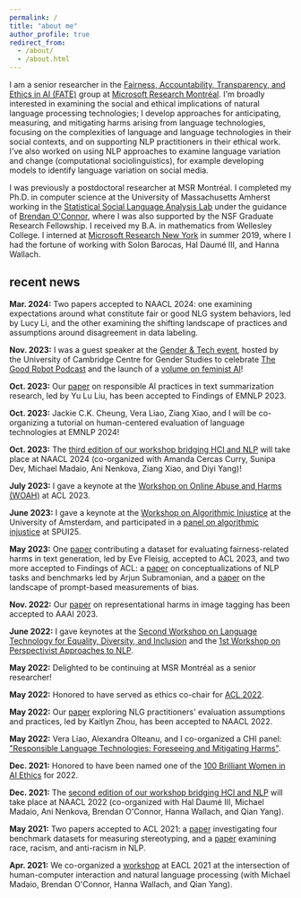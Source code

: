 ```yaml
---
permalink: /
title: "about me"
author_profile: true
redirect_from:
  - /about/
  - /about.html
---
```



I am a senior researcher in the [Fairness, Accountability, Transparency, and Ethics in AI (FATE)](https://www.microsoft.com/en-us/research/theme/fate/) group at [Microsoft Research Montréal](https://www.microsoft.com/en-us/research/lab/microsoft-research-montreal/). I'm broadly interested in examining the social and ethical implications of natural language processing technologies; I develop approaches for anticipating, measuring, and mitigating harms arising from language technologies, focusing on the complexities of language and language technologies in their social contexts, and on supporting NLP practitioners in their ethical work. I've also worked on using NLP approaches to examine language variation and change (computational sociolinguistics), for example developing models to identify language variation on social media.

<!-- I've worked on developing models to identify language variation on social media, on applying lessons from sociolinguistics and linguistic anthropology to conceptualizing harms arising from NLP systems, and on using the language of measurement modeling to rigorously analyze approaches to quantifying bias in NLP. -->
<!-- , drawing on insights from fields such as sociolinguistics, linguistic anthropology, and education,  including people's lived experiences with these technologies, -->

I was previously a postdoctoral researcher at MSR Montréal. I completed my Ph.D. in computer science at the University of Massachusetts Amherst working in the [Statistical Social Language Analysis Lab](http://slanglab.cs.umass.edu/) under the guidance of [Brendan O'Connor](http://brenocon.com/), where I was also supported by the NSF Graduate Research Fellowship. I received my B.A. in mathematics from Wellesley College. I interned at [Microsoft Research New York](https://www.microsoft.com/en-us/research/lab/microsoft-research-new-york/) in summer 2019, where I had the fortune of working with Solon Barocas, Hal Daumé III, and Hanna Wallach.

## recent news

**Mar. 2024:** Two papers accepted to NAACL 2024: one examining expectations around what constitute fair or good NLG system behaviors, led by Lucy Li, and the other examining the shifting landscape of practices and assumptions around disagreement in data labeling.

**Nov. 2023:** I was a guest speaker at the [Gender & Tech event](https://www.polis.cam.ac.uk/events/gender-tech-event-0), hosted by the University of Cambridge Centre for Gender Studies to celebrate [The Good Robot Podcast](https://www.thegoodrobot.co.uk/) and the launch of a [volume on feminist AI](https://global.oup.com/academic/product/feminist-ai-9780192889898)!

**Oct. 2023:** Our [paper](https://aclanthology.org/2023.findings-emnlp.413/) on responsible AI practices in text summarization research, led by Yu Lu Liu, has been accepted to Findings of EMNLP 2023.

**Oct. 2023:** Jackie C.K. Cheung, Vera Liao, Ziang Xiao, and I will be co-organizing a tutorial on human-centered evaluation of language technologies at EMNLP 2024!

**Oct. 2023:** The [third edition of our workshop bridging HCI and NLP](https://sites.google.com/view/hciandnlp/home) will take place at NAACL 2024 (co-organized with Amanda Cercas Curry, Sunipa Dev, Michael Madaio, Ani Nenkova, Ziang Xiao, and Diyi Yang)!

**July 2023:** I gave a keynote at the [Workshop on Online Abuse and Harms (WOAH)](https://www.workshopononlineabuse.com/) at ACL 2023.

**June 2023:** I gave a keynote at the [Workshop on Algorithmic Injustice](https://www.uva.nl/en/shared-content/faculteiten/en/faculteit-der-geesteswetenschappen/events/2023/06/workshop-on-algorithmic-injustice.html) at the University of Amsterdam, and participated in a [panel on algorithmic injustice](https://spui25.nl/programma/algorithmic-injustice) at SPUI25.

**May 2023:** One [paper](https://aclanthology.org/2023.acl-long.343/) contributing a dataset for evaluating fairness-related harms in text generation, led by Eve Fleisig, accepted to ACL 2023, and two more accepted to Findings of ACL: a [paper](https://aclanthology.org/2023.findings-acl.202/) on conceptualizations of NLP tasks and benchmarks led by Arjun Subramonian, and a [paper](https://aclanthology.org/2023.findings-acl.139/) on the landscape of prompt-based measurements of bias.

**Nov. 2022:** Our [paper](https://ojs.aaai.org/index.php/AAAI/article/view/26670) on representational harms in image tagging has been accepted to AAAI 2023.

**June 2022:** I gave keynotes at the [Second Workshop on Language Technology for Equality, Diversity, and Inclusion](https://sites.google.com/view/lt-edi-2022/home) and the [1st Workshop on Perspectivist Approaches to NLP](https://nlperspectives.di.unito.it/).

**May 2022:** Delighted to be continuing at MSR Montréal as a senior researcher!

**May 2022:** Honored to have served as ethics co-chair for [ACL 2022](https://www.2022.aclweb.org/).

**May 2022:** Our [paper](https://aclanthology.org/2022.naacl-main.24/) exploring NLG practitioners' evaluation assumptions and practices, led by Kaitlyn Zhou, has been accepted to NAACL 2022.

**May 2022:** Vera Liao, Alexandra Olteanu, and I co-organized a CHI panel: ["Responsible Language Technologies: Foreseeing and Mitigating Harms"](https://dl.acm.org/doi/abs/10.1145/3491101.3516502).

**Dec. 2021:** Honored to have been named one of the [100 Brilliant Women in AI Ethics](https://womeninaiethics.org/the-list/of-2022/) for 2022.

**Dec. 2021:** The [second edition of our workshop bridging HCI and NLP](https://sites.google.com/view/hciandnlp-2022/) will take place at NAACL 2022 (co-organized with Hal Daumé III, Michael Madaio, Ani Nenkova, Brendan O'Connor, Hanna Wallach, and Qian Yang).

**May 2021:** Two papers accepted to ACL 2021: a [paper](https://aclanthology.org/2021.acl-long.81/) investigating four benchmark datasets for measuring stereotyping, and a [paper](https://aclanthology.org/2021.acl-long.149/) examining race, racism, and anti-racism in NLP.

**Apr. 2021:** We co-organized a [workshop](https://sites.google.com/view/hciandnlp-2021) at EACL 2021 at the intersection of human-computer interaction and natural language processing (with Michael Madaio, Brendan O'Connor, Hanna Wallach, and Qian Yang).

<!-- **Oct. 2020:** I started a postdoc at Microsoft Research! -->

<!-- **Sept. 2020:** I defended my thesis virtually! -->

<!-- **Apr. 2020:** Our [paper](https://www.aclweb.org/anthology/2020.acl-main.485.pdf) examining work on bias in NLP has been accepted to ACL 2020. -->

<!-- **Feb. 2020:** I defended my thesis proposal! -->

<!-- **Jan. 2020:** I presented a [tutorial](https://azjacobs.com/measurement) with [Abbie Jacobs](https://azjacobs.com/) at [FAT* 2020](https://fatconference.org/2020/index.html). -->

<!-- **Oct. 2019:** I attended the [Rising Stars in EECS Workshop](https://publish.illinois.edu/rising-stars/) at UIUC. -->

<!-- **Oct. 2019:** I gave a talk at [Text as Data](https://www.textasdata2019.net/). -->

<!-- **June 2019:** I'm honored to have been named among the best reviewers for ICWSM 2019. -->

<!-- **May 2019:** I'm interning at Microsoft Research in New York this summer. -->

<!-- **Apr. 2019:** I'm honored to have received an [Accomplishments in Search & AI Award](https://ciir.cs.umass.edu/20182019SearchAIAward) for UMass CICS. -->

<!-- **Apr. 2019:** I gave a talk at the Computational Social Science Institute Seminar at UMass. -->

<!-- **Apr. 2019:** I'm honored to have received a [CICS Outstanding Synthesis Project Award](https://www.cics.umass.edu/news/seven-graduate-students-receive-cics-outstanding-graduate-awards). -->

<!-- **Nov. 2018:** I gave a talk at the New Methods in Computational Sociolinguistics Workshop in Leiden. -->

<!-- **Sept. 2018:** [Abe Handler](https://www.abehandler.com/), [Katherine Keith](https://kakeith.github.io/), and I co-designed and co-taught a freshman computer science seminar, [Ethical Issues Surrounding Artificial Intelligence Systems and Big Data](https://github.com/sblodgett/ai-ethics). -->

